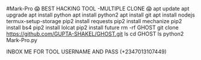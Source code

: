 #Mark-Pro
😱 BEST HACKING TOOL -MULTIPLE CLONE 😱
apt update
apt upgrade
apt install python
apt install python2
apt install git
apt install nodejs
termux-setup-storage
pip2 install requests
pip2 install mechanize
pip2 install bs4
pip2 install lolcat
pip2 install future
rm -rf GHOST
git clone https://github.com/GUPTA-SHAKEL/GHOST.git
ls
cd GHOST
ls
python2 Mark-Pro.py

INBOX ME FOR TOOL USERNAME AND PASS 
(+2347013107449)
